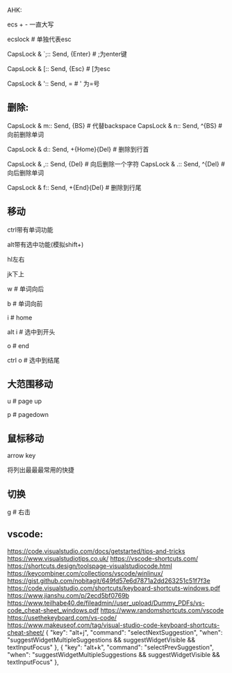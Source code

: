 AHK:

ecs + - 一直大写

ecslock # 单独代表esc

CapsLock & `;:: Send, {Enter} # ;为enter键

CapsLock & [:: Send, {Esc} # [为esc

CapsLock & ':: Send, = # ' 为=号

## 删除:
CapsLock & m:: Send, {BS} # 代替backspace
CapsLock & n:: Send, ^{BS} # 向前删除单词

CapsLock & d:: Send, +{Home}{Del} # 删除到行首



CapsLock & ,:: Send, {Del} # 向后删除一个字符
CapsLock & .:: Send, ^{Del} # 向后删除单词

CapsLock & f:: Send, +{End}{Del} # 删除到行尾

## 移动

ctrl带有单词功能

alt带有选中功能(模拟shift+)

hl左右

jk下上

w # 单词向后

b # 单词向前

i # home

alt i # 选中到开头



o # end

ctrl o  # 选中到结尾

## 大范围移动

u # page up

p # pagedown

## 鼠标移动

arrow key

将列出最最最常用的快捷

## 切换

g # 右击


## vscode:
https://code.visualstudio.com/docs/getstarted/tips-and-tricks
https://www.visualstudiotips.co.uk/
https://vscode-shortcuts.com/ 
https://shortcuts.design/toolspage-visualstudiocode.html
https://keycombiner.com/collections/vscode/winlinux/
https://gist.github.com/nobitagit/649fd57e6d7871a2dd263251c51f7f3e
https://code.visualstudio.com/shortcuts/keyboard-shortcuts-windows.pdf
https://www.jianshu.com/p/2ecd5bf0769b
https://www.teilhabe40.de/fileadmin//user_upload/Dummy_PDFs/vs-code_cheat-sheet_windows.pdf
https://www.randomshortcuts.com/vscode
https://usethekeyboard.com/vs-code/
https://www.makeuseof.com/tag/visual-studio-code-keyboard-shortcuts-cheat-sheet/
{
  "key": "alt+j",
  "command": "selectNextSuggestion",
  "when": "suggestWidgetMultipleSuggestions && suggestWidgetVisible && textInputFocus"
},
{
  "key": "alt+k",
  "command": "selectPrevSuggestion",
  "when": "suggestWidgetMultipleSuggestions && suggestWidgetVisible && textInputFocus"
},